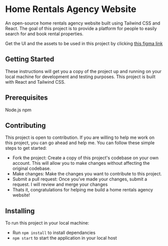 # Home Rentals Agency Website

An open-source home rentals agency website built using Tailwind CSS and React. The goal of this project is to provide a platform for people to easily search for and book rental properties. 

Get the UI and the assets to be used in this project by clicking [this figma link](https://www.figma.com/file/iCtEmCtz2EECa7GFPwcbuB/Home-Rentals-Agency-website-design-(Community)?node-id=2%3A29&t=Z2uIwwmGS6EQdlIG-0)


## Getting Started

These instructions will get you a copy of the project up and running on your local machine for development and testing purposes. This project is built with React and Tailwind CSS. 

## Prerequisites
 Node.js
 npm

## Contributing

This project is open to contribution. If you are willing to help me work on this project, you can go ahead and help me. You can follow these simple steps to get started:
 - Fork the project: Create a copy of this project's codebase on your own account. This will allow you to make changes without affecting the original codebase.
 - Make changes: Make the changes you want to contribute to this project. 
 - Submit a pull request: Once you've made your changes, submit a request. I will review and merge your changes
 - Thats it, congratulations for helping me build a home rentals agency website!
 
 
## Installing
To run this project in your local machine:
 - Run `npm install` to install dependancies
 - `npm start` to start the application in your local host

